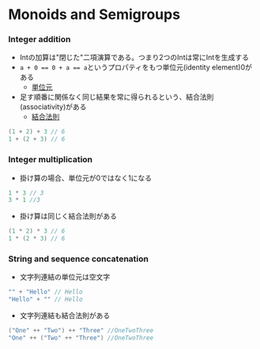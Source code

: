 # Monoids and Semigroups

### Integer addition
- Intの加算は"閉じた"二項演算である。つまり2つのIntは常にIntを生成する
- `a + 0 == 0 + a == a`というプロパティをもつ単位元(identity element)0がある
  - [単位元](https://ja.wikipedia.org/wiki/%E5%8D%98%E4%BD%8D%E5%85%83)
- 足す順番に関係なく同じ結果を常に得られるという、結合法則(associativity)がある
  - [結合法則](https://ja.wikipedia.org/wiki/結合法則)

```scala
(1 + 2) + 3 // 6
1 + (2 + 3) // 6
```

### Integer multiplication
- 掛け算の場合、単位元が0ではなく1になる

```scala
1 * 3 // 3
3 * 1 //3
```

- 掛け算は同じく結合法則がある

```scala
(1 * 2) * 3 // 6
1 * (2 * 3) // 6
```

### String and sequence concatenation
- 文字列連結の単位元は空文字

```scala
"" + "Hello" // Hello
"Hello" + "" // Hello
```

- 文字列連結も結合法則がある

```scala
("One" ++ "Two") ++ "Three" //OneTwoThree
"One" ++ ("Two" ++ "Three") //OneTwoThree
```



